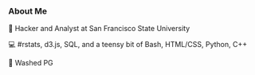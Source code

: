 ### About Me

:briefcase:  Hacker and Analyst at San Francisco State University

:computer:  #rstats, d3.js, SQL, and a teensy bit of Bash, HTML/CSS, Python, C++

:basketball:  Washed PG

<!--
**daranzolin/daranzolin** is a ✨ _special_ ✨ repository because its `README.md` (this file) appears on your GitHub profile.

Here are some ideas to get you started:

- 🔭 I’m currently working on ...
- 🌱 I’m currently learning ...
- 👯 I’m looking to collaborate on ...
- 🤔 I’m looking for help with ...
- 💬 Ask me about ...
- 📫 How to reach me: ...
- 😄 Pronouns: ...
- ⚡ Fun fact: ...
-->
